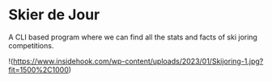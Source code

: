 # Skier de Jour

A CLI based program where we can find all the stats and facts of ski joring competitions. 

!(https://www.insidehook.com/wp-content/uploads/2023/01/Skijoring-1.jpg?fit=1500%2C1000)

